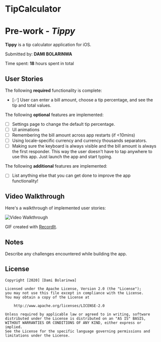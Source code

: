 # TipCalculator

# Pre-work - *Tippy*

**Tippy** is a tip calculator application for iOS.

Submitted by: **DAMI BOLARINWA**

Time spent: **18** hours spent in total

## User Stories

The following **required** functionality is complete:

* [✅] User can enter a bill amount, choose a tip percentage, and see the tip and total values.

The following **optional** features are implemented:
* [ ] Settings page to change the default tip percentage.
* [ ] UI animations
* [ ] Remembering the bill amount across app restarts (if <10mins)
* [ ] Using locale-specific currency and currency thousands separators.
* [ ] Making sure the keyboard is always visible and the bill amount is always the first responder. This way the user doesn't have to tap anywhere to use this app. Just launch the app and start typing.

The following **additional** features are implemented:

- [ ] List anything else that you can get done to improve the app functionality!

## Video Walkthrough 

Here's a walkthrough of implemented user stories:

<img src='http://g.recordit.co/yFwQnDJwOD.gif' title='Video Walkthrough' width='' alt='Video Walkthrough' />

GIF created with [RecordIt](http://www.recordit.co/).

## Notes

Describe any challenges encountered while building the app.

## License

    Copyright [2020] [Dami Bolarinwa]

    Licensed under the Apache License, Version 2.0 (the "License");
    you may not use this file except in compliance with the License.
    You may obtain a copy of the License at

        http://www.apache.org/licenses/LICENSE-2.0

    Unless required by applicable law or agreed to in writing, software
    distributed under the License is distributed on an "AS IS" BASIS,
    WITHOUT WARRANTIES OR CONDITIONS OF ANY KIND, either express or implied.
    See the License for the specific language governing permissions and
    limitations under the License.
